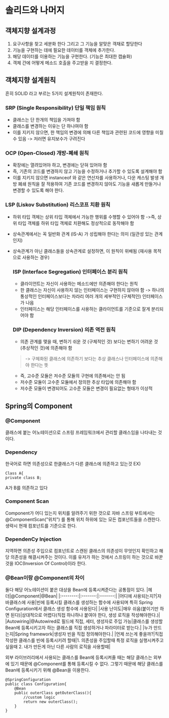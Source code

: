 # 솔리드와 나머지
## 객체지향 설계과정
1. 요구사항을 찾고 세분화 한다 그리고 그 기능을 알맞은 객채로 할당한다
2. 기능을 구현하는 데에 필요한 데이터를 객체에 추가한다. 
3. 해당 데이터를 이용하는 기능을 구현한다. (기능은 최대한 캡슐화)
4. 객체 간에 어떻게 메소드 호출을 주고받을 지 결정한다.

## 객체지향 설계원칙
흔히 SOLID 라고 부르는 5가지 설계원칙이 존재한다.
### SRP (Single Responsibility) 단일 책임 원칙
- 클래스는 단 한개의 책임을 가져야 함
- 클래스를 변경하는 이유는 단 하나여야 함
- 이를 지키지 않으면, 한 책임의 변경에 의해 다른 책임과 관련된 코드에 영향을 미칠 수 있음 -> 저러면 유지보수가 구려진다

### OCP (Open-Closed) 개방-폐쇄 원칙
- 확장에는 열려있어야 하고, 변경에는 닫혀 있어야 함
- 즉, 기존의 코드를 변경하지 않고 기능을 수정하거나 추가할 수 있도록 설계해야 함
- 이를 지키지 않으면 instanceof 와 같은 연산자를 사용하거나, 다운 캐스팅 발생
개방 폐쇄 원칙을 잘 적용하여 기존 코드를 변경하지 않아도 기능을 새롭게 만들거나 변경할 수 있도록 해야 한다.

### LSP (Liskov Substitution) 리스코프 치환 원칙
- 하위 타입 객체는 상위 타입 객체에서 가능한 행위를 수행할 수 있어야 함
->즉, 상위 타입 객체를 하위 타입 객체로 치환해도 정상적으로 동작해야 함
- 상속관계에서는 꼭 일반화 관계 (IS-A) 가 성립해야 한다는 의미 (일관성 있는 관계인지)
- 상속관계가 아닌 클래스들을 상속관계로 설정하면, 이 원칙이 위배됨 (재사용 목적으로 사용하는 경우)

  ### ISP (Interface Segregation) 인터페이스 분리 원칙
  - 클라이언트는 자신이 사용하는 메소드에만 의존해야 한다는 원칙
  - 한 클래스는 자신이 사용하지 않는 인터페이스는 구현하지 않아야 함
  -> 하나의 통상적인 인터페이스보다는 차라리 여러 개의 세부적인 (구체적인) 인터페이스가 나음
  - 인터페이스는 해당 인터페이스를 사용하는 클라이언트를 기준으로 잘게 분리되어야 함
 
  ### DIP (Dependency Inversion) 의존 역전 원칙
  - 의존 관계를 맺을 때, 변하기 쉬운 것 (구체적인 것) 보다는 변하기 어려운 것 (추상적인 것)에 의존해야 함
  > -> 구체화된 클래스에 의존하기 보다는 추상 클래스나 인터페이스에 의존해야 한다는 뜻
  - 즉, 고수준 모듈은 저수준 모듈의 구현에 의존해서는 안 됨
  - 저수준 모듈이 고수준 모듈에서 정의한 추상 타입에 의존해야 함
  - 저수준 모듈이 변경되어도 고수준 모듈은 변경이 필요없는 형태가 이상적
  
## Spring의 Component
  
### @Component
클래스에 붙는 어노테이션으로 스프링 프레임워크에서 관리할 클래스임을 나타내는 것이다.

### Dependency
한국어로 하면 의존성으로 한클래스가 다른 클래스에 의존하고 있는것
EX)
```
Class A{
private class B;
```
A가 B를 의존하고 있다

### Component Scan
Component가 어디 있는지 위치를 알려주기 위한 것으로 자바 스프링 부트에서는 @ComponentScan("위치") 를 통해 위치 하위에 있는 모든 컴포넌트들을 스캔한다.
생략시 현재 컴포넌트를 기준으로 한다.

### DependenCy Injection
지역하면 의존성 주입으로 컴포넌트로 스캔된 클래스의 의존성이 무엇인지 확인하고 해당 의존성을 해결시켜주는 것이다. 이를 유저가 하는 것에서 스프링이 하는 것으로 바꾼 것을 IOC(Inversion Of Control)이라 한다.

### @Bean이랑 @Component의 차이
둘다 해당 어노테이션이 붙은 대상을 Bean에 등록시켜준다는 공통점이 있다.
|헤더|@Component|@Bean|
|:--------:|:-------:|:-------:|
|어디에 사용되는지?|자바클래스에 사용|빈에 등록시킬 클래스를 생성하는 함수에 사용되며 특히 Spring Configuration에서 클래스 생성 함수에 사용된다|
|사용 난이도|매우 쉬움(붙이기만 하면 된다)|상대적으로 어렵다(직접 하나하나 붙여야 한다, 생성 로직을 작성해야한다.)|
|Autowiring|@Autowired로 필드에 직접, 세터, 생성자로 주입 가능|클래스를 생성할 Bean에 등록시키고자 하는 클래스를 직접 생성하거나 파라미터로 받는다.|
|누가 만드는지|Spring framework|생성자 빈을 직접 정의해야한다.|
|언제 쓰는게 좋을까?|직접 작성한 클래스를 빈에 등록시키려 할때|1. 의존성을 주입할때 특정 로직을 실행시켜주고 싶을때 2. 내가 만든게 아닌 다른 사람의 로직을 사용할때|

외부 라이브러리에서 사용되는 클래스를 Bean에 등록시켜줄 때는 해당 클래스는 외부에 있기 때문에 @Component를 통해 등록시킬 수 없다. 그렇기 때문에 해당 클래스를 Bean에 등록시키기 위해 @Bean을 이용한다.
```
@SpringConfiguration
public class Configuration{
	@Bean
    public outerClass getOuterClass(){
    	//custom logic
    	return new outerClass();
    }
}
```
